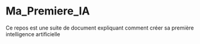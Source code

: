 # Ma_Premiere_IA
Ce repos est une suite de document expliquant comment créer sa première intelligence artificielle
